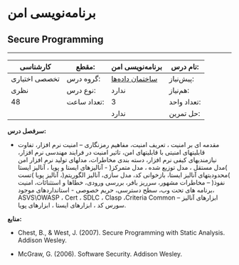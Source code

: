 # برنامه‌نویسی امن
## Secure Programming
_______________________________________________________________________________
| کارشناسی      | مقطع:       | برنامه‌نویسی امن                                                   | نام درس:    |
| ------------- | ----------- | ------------------------------------------------------------------ | ----------- |
| تخصصی اختیاری | گروه درس:   | [ساختمان داده‌ها](../docs/curriculum/mandatory/Data-Structures.md) | پیش‌نیاز:   |
| نظری          | نوع درس:    | ندارد                                                              | هم‌نیاز:    |
| 48            | تعداد ساعت: | 3                                                                  | تعداد واحد: |
|               |             |  ندارد                                                             | حل تمرین:   |

**سرفصل درس:**


- مقدمه ای بر امنیت ، تعریف امنیت، مفاهیم رمزنگاری – امنیت نرم افزار، تفاوت قابلیتهای امنیتی با قابلیتهای امن، تاثیر امنیت در فرایند مهندسی نرم افزار، نیازمندیهای کیفی نرم افزار، دسته بندی مخاطرات، مدلهای تولید نرم افزار امن )مدل مستقل ، مدل توزیع شده ، مدل متمرکز( - آنالیزهای ایستا و پویا ، آنالیز ایستا )محدودیتهای آنالیز ایستا، بازخوانی کد، مدل سازی، آنالیز الگوریتم(، آنالیز پویا )تست نفوذ( – مخاطرات مشهور، سرریز بافر، بررسی ورودی، خطاها و استثنائات، امنیت برنامه های تحت وب، سطح دسترسی، حریم خصوصی - استانداردهای موجود، ASVS\OWASP ، Cert ، SDLC ، Clasp ،Criteria Common – ابزارهای آنالیز سورس کد ، ابزارهای ایستا ، ابزارهای پویا. 


**منابع:**


- Chest, B., & West, J. (2007). Secure Programming with Static Analysis. Addison Wesley.

- McGraw, G. (2006). Software Security. Addison Wesley.
